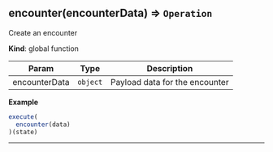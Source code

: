 <a name="encounter"></a>

## encounter(encounterData) ⇒ <code>Operation</code>
Create an encounter

**Kind**: global function  

| Param | Type | Description |
| --- | --- | --- |
| encounterData | <code>object</code> | Payload data for the encounter |

**Example**  
```js
execute(
  encounter(data)
)(state)
```

* * *


